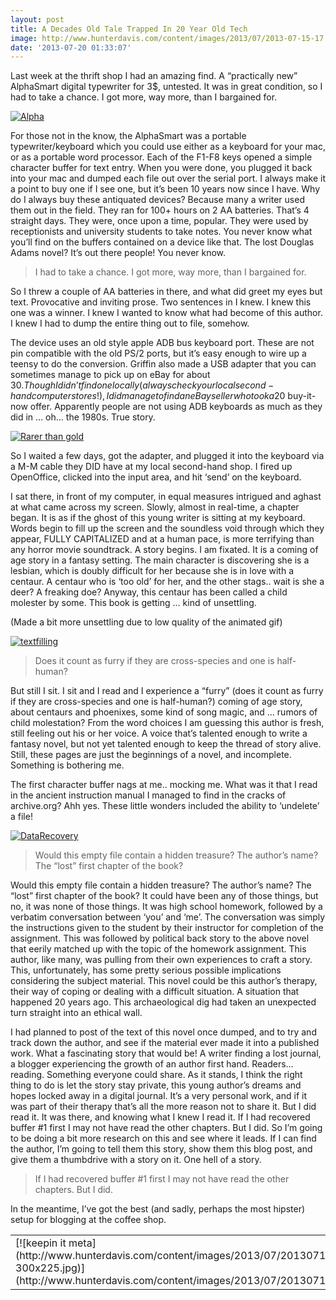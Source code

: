 ```yaml
---
layout: post
title: A Decades Old Tale Trapped In 20 Year Old Tech
image: http://www.hunterdavis.com/content/images/2013/07/2013-07-15-17.56.57.jpg
date: '2013-07-20 01:33:07'
---
```



Last week at the thrift shop I had an amazing find. A “practically new” AlphaSmart digital typewriter for 3$, untested. It was in great condition, so I had to take a chance. I got more, way more, than I bargained for.

[![Alpha](http://www.hunterdavis.com/content/images/2013/07/2013-07-15-17.56.57-300x225.jpg)](http://www.hunterdavis.com/content/images/2013/07/2013-07-15-17.56.57.jpg)

For those not in the know, the AlphaSmart was a portable typewriter/keyboard which you could use either as a keyboard for your mac, or as a portable word processor. Each of the F1-F8 keys opened a simple character buffer for text entry. When you were done, you plugged it back into your mac and dumped each file out over the serial port. I always make it a point to buy one if I see one, but it’s been 10 years now since I have. Why do I always buy these antiquated devices? Because many a writer used them out in the field. They ran for 100+ hours on 2 AA batteries. That’s 4 straight days. They were, once upon a time, popular. They were used by receptionists and university students to take notes. You never know what you’ll find on the buffers contained on a device like that. The lost Douglas Adams novel? It’s out there people! You never know.

> I had to take a chance. I got more, way more, than I bargained for.

So I threw a couple of AA batteries in there, and what did greet my eyes but text. Provocative and inviting prose. Two sentences in I knew. I knew this one was a winner. I knew I wanted to know what had become of this author. I knew I had to dump the entire thing out to file, somehow.

The device uses an old style apple ADB bus keyboard port. These are not pin compatible with the old PS/2 ports, but it’s easy enough to wire up a teensy to do the conversion. Griffin also made a USB adapter that you can sometimes manage to pick up on eBay for about 30$. Though I didn’t find one locally (always check your local second-hand computer stores!), I did manage to find an eBay seller who took a 20$ buy-it-now offer. Apparently people are not using ADB keyboards as much as they did in … oh… the 1980s. True story.

[![Rarer than gold](http://www.hunterdavis.com/content/images/2013/07/2013-07-19-16.47.09-225x300.jpg)](http://www.hunterdavis.com/content/images/2013/07/2013-07-19-16.47.09.jpg)

So I waited a few days, got the adapter, and plugged it into the keyboard via a M-M cable they DID have at my local second-hand shop. I fired up OpenOffice, clicked into the input area, and hit ‘send’ on the keyboard.

I sat there, in front of my computer, in equal measures intrigued and aghast at what came across my screen. Slowly, almost in real-time, a chapter began. It is as if the ghost of this young writer is sitting at my keyboard. Words begin to fill up the screen and the soundless void through which they appear, FULLY CAPITALIZED and at a human pace, is more terrifying than any horror movie soundtrack. A story begins. I am fixated. It is a coming of age story in a fantasy setting. The main character is discovering she is a lesbian, which is doubly difficult for her because she is in love with a centaur. A centaur who is ‘too old’ for her, and the other stags.. wait is she a deer? A freaking doe? Anyway, this centaur has been called a child molester by some. This book is getting … kind of unsettling.

(Made a bit more unsettling due to low quality of the animated gif)

[![textfilling](http://www.hunterdavis.com/content/images/2013/07/textfilling.gif)](http://www.hunterdavis.com/content/images/2013/07/textfilling.gif)

> Does it count as furry if they are cross-species and one is half-human?

But still I sit. I sit and I read and I experience a “furry” (does it count as furry if they are cross-species and one is half-human?) coming of age story, about centaurs and phoenixes, some kind of song magic, and … rumors of child molestation? From the word choices I am guessing this author is fresh, still feeling out his or her voice. A voice that’s talented enough to write a fantasy novel, but not yet talented enough to keep the thread of story alive. Still, these pages are just the beginnings of a novel, and incomplete. Something is bothering me.

The first character buffer nags at me.. mocking me. What was it that I read in the ancient instruction manual I managed to find in the cracks of archive.org? Ahh yes. These little wonders included the ability to ‘undelete’ a file!

[![DataRecovery](http://www.hunterdavis.com/content/images/2013/07/DataRecovery-300x126.png)](http://www.hunterdavis.com/content/images/2013/07/DataRecovery.png)

> Would this empty file contain a hidden treasure? The author’s name? The “lost” first chapter of the book?

Would this empty file contain a hidden treasure? The author’s name? The “lost” first chapter of the book? It could have been any of those things, but no, it was none of those things. It was high school homework, followed by a verbatim conversation between ‘you’ and ‘me’. The conversation was simply the instructions given to the student by their instructor for completion of the assignment. This was followed by political back story to the above novel that eerily matched up with the topic of the homework assignment. This author, like many, was pulling from their own experiences to craft a story. This, unfortunately, has some pretty serious possible implications considering the subject material. This novel could be this author’s therapy, their way of coping or dealing with a difficult situation. A situation that happened 20 years ago. This archaeological dig had taken an unexpected turn straight into an ethical wall.

I had planned to post of the text of this novel once dumped, and to try and track down the author, and see if the material ever made it into a published work. What a fascinating story that would be! A writer finding a lost journal, a blogger experiencing the growth of an author first hand. Readers… reading. Something everyone could share. As it stands, I think the right thing to do is let the story stay private, this young author’s dreams and hopes locked away in a digital journal. It’s a very personal work, and if it was part of their therapy that’s all the more reason not to share it. But I did read it. It was there, and knowing what I knew I read it. If I had recovered buffer #1 first I may not have read the other chapters. But I did. So I’m going to be doing a bit more research on this and see where it leads. If I can find the author, I’m going to tell them this story, show them this blog post, and give them a thumbdrive with a story on it. One hell of a story.

> If I had recovered buffer #1 first I may not have read the other chapters. But I did.

In the meantime, I’ve got the best (and sadly, perhaps the most hipster) setup for blogging at the coffee shop.

<table><tr><td>[![keepin it meta](http://www.hunterdavis.com/content/images/2013/07/20130719_181311-300x225.jpg)](http://www.hunterdavis.com/content/images/2013/07/20130719_181311.jpg)</td><td>[![keepin it hipster](http://www.hunterdavis.com/content/images/2013/07/20130719_181437-300x225.jpg)](http://www.hunterdavis.com/content/images/2013/07/20130719_181437.jpg)</td></tr></table>
